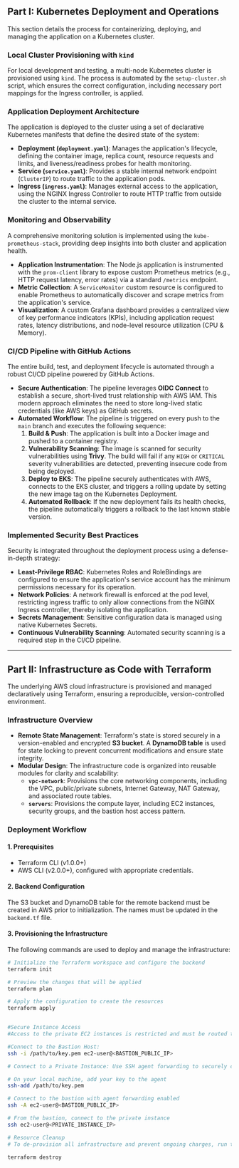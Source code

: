 ## Part I: Kubernetes Deployment and Operations

This section details the process for containerizing, deploying, and managing the application on a Kubernetes cluster.

### Local Cluster Provisioning with `kind`
For local development and testing, a multi-node Kubernetes cluster is provisioned using `kind`. The process is automated by the `setup-cluster.sh` script, which ensures the correct configuration, including necessary port mappings for the Ingress controller, is applied.

### Application Deployment Architecture
The application is deployed to the cluster using a set of declarative Kubernetes manifests that define the desired state of the system:

* **Deployment (`deployment.yaml`)**: Manages the application's lifecycle, defining the container image, replica count, resource requests and limits, and liveness/readiness probes for health monitoring.
* **Service (`service.yaml`)**: Provides a stable internal network endpoint (`ClusterIP`) to route traffic to the application pods.
* **Ingress (`ingress.yaml`)**: Manages external access to the application, using the NGINX Ingress Controller to route HTTP traffic from outside the cluster to the internal service.

### Monitoring and Observability
A comprehensive monitoring solution is implemented using the `kube-prometheus-stack`, providing deep insights into both cluster and application health.

* **Application Instrumentation**: The Node.js application is instrumented with the `prom-client` library to expose custom Prometheus metrics (e.g., HTTP request latency, error rates) via a standard `/metrics` endpoint.
* **Metric Collection**: A `ServiceMonitor` custom resource is configured to enable Prometheus to automatically discover and scrape metrics from the application's service.
* **Visualization**: A custom Grafana dashboard provides a centralized view of key performance indicators (KPIs), including application request rates, latency distributions, and node-level resource utilization (CPU & Memory).

### CI/CD Pipeline with GitHub Actions
The entire build, test, and deployment lifecycle is automated through a robust CI/CD pipeline powered by GitHub Actions.

* **Secure Authentication**: The pipeline leverages **OIDC Connect** to establish a secure, short-lived trust relationship with AWS IAM. This modern approach eliminates the need to store long-lived static credentials (like AWS keys) as GitHub secrets.
* **Automated Workflow**: The pipeline is triggered on every push to the `main` branch and executes the following sequence:
    1.  **Build & Push**: The application is built into a Docker image and pushed to a container registry.
    2.  **Vulnerability Scanning**: The image is scanned for security vulnerabilities using **Trivy**. The build will fail if any `HIGH` or `CRITICAL` severity vulnerabilities are detected, preventing insecure code from being deployed.
    3.  **Deploy to EKS**: The pipeline securely authenticates with AWS, connects to the EKS cluster, and triggers a rolling update by setting the new image tag on the Kubernetes Deployment.
    4.  **Automated Rollback**: If the new deployment fails its health checks, the pipeline automatically triggers a rollback to the last known stable version.

### Implemented Security Best Practices
Security is integrated throughout the deployment process using a defense-in-depth strategy:

* **Least-Privilege RBAC**: Kubernetes Roles and RoleBindings are configured to ensure the application's service account has the minimum permissions necessary for its operation.
* **Network Policies**: A network firewall is enforced at the pod level, restricting ingress traffic to only allow connections from the NGINX Ingress controller, thereby isolating the application.
* **Secrets Management**: Sensitive configuration data is managed using native Kubernetes Secrets.
* **Continuous Vulnerability Scanning**: Automated security scanning is a required step in the CI/CD pipeline.

---

## Part II: Infrastructure as Code with Terraform

The underlying AWS cloud infrastructure is provisioned and managed declaratively using Terraform, ensuring a reproducible, version-controlled environment.

### Infrastructure Overview
* **Remote State Management**: Terraform's state is stored securely in a version-enabled and encrypted **S3 bucket**. A **DynamoDB table** is used for state locking to prevent concurrent modifications and ensure state integrity.
* **Modular Design**: The infrastructure code is organized into reusable modules for clarity and scalability:
    * **`vpc-network`**: Provisions the core networking components, including the VPC, public/private subnets, Internet Gateway, NAT Gateway, and associated route tables.
    * **`servers`**: Provisions the compute layer, including EC2 instances, security groups, and the bastion host access pattern.

### Deployment Workflow

#### 1. Prerequisites
* Terraform CLI (v1.0.0+)
* AWS CLI (v2.0.0+), configured with appropriate credentials.

#### 2. Backend Configuration
The S3 bucket and DynamoDB table for the remote backend must be created in AWS prior to initialization. The names must be updated in the `backend.tf` file.

#### 3. Provisioning the Infrastructure
The following commands are used to deploy and manage the infrastructure:

```bash
# Initialize the Terraform workspace and configure the backend
terraform init

# Preview the changes that will be applied
terraform plan

# Apply the configuration to create the resources
terraform apply


#Secure Instance Access
#Access to the private EC2 instances is restricted and must be routed through the bastion host.

#Connect to the Bastion Host:
ssh -i /path/to/key.pem ec2-user@<BASTION_PUBLIC_IP>

# Connect to a Private Instance: Use SSH agent forwarding to securely connect from the bastion to the private instance without exposing private keys.

# On your local machine, add your key to the agent
ssh-add /path/to/key.pem

# Connect to the bastion with agent forwarding enabled
ssh -A ec2-user@<BASTION_PUBLIC_IP>

# From the bastion, connect to the private instance
ssh ec2-user@<PRIVATE_INSTANCE_IP>

# Resource Cleanup
# To de-provision all infrastructure and prevent ongoing charges, run the destroy command.

terraform destroy 